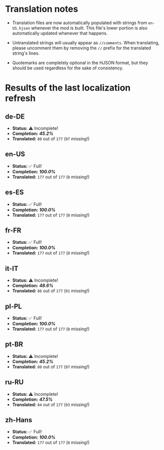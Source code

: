 # Translation notes
- Translation files are now automatically populated with strings from `en-US.hjson` whenever the mod is built. This file's lower portion is also automatically updated whenever that happens.

- Untranslated strings will usually appear as `//comments`. When translating, please uncomment them by removing the `//` prefix for the translated string's lines.

- Quotemarks are completely optional in the HJSON format, but they should be used regardless for the sake of consistency.

# Results of the last localization refresh

## de-DE
- **Status:** ⚠️ Incomplete!
- **Completion:** ***45.2%***
- **Translated:** `80` out of `177` (`97` missing!)

## en-US
- **Status:** ✅ Full!
- **Completion:** ***100.0%***
- **Translated:** `177` out of `177` (`0` missing!)

## es-ES
- **Status:** ✅ Full!
- **Completion:** ***100.0%***
- **Translated:** `177` out of `177` (`0` missing!)

## fr-FR
- **Status:** ✅ Full!
- **Completion:** ***100.0%***
- **Translated:** `177` out of `177` (`0` missing!)

## it-IT
- **Status:** ⚠️ Incomplete!
- **Completion:** ***48.6%***
- **Translated:** `86` out of `177` (`91` missing!)

## pl-PL
- **Status:** ✅ Full!
- **Completion:** ***100.0%***
- **Translated:** `177` out of `177` (`0` missing!)

## pt-BR
- **Status:** ⚠️ Incomplete!
- **Completion:** ***45.2%***
- **Translated:** `80` out of `177` (`97` missing!)

## ru-RU
- **Status:** ⚠️ Incomplete!
- **Completion:** ***47.5%***
- **Translated:** `84` out of `177` (`93` missing!)

## zh-Hans
- **Status:** ✅ Full!
- **Completion:** ***100.0%***
- **Translated:** `177` out of `177` (`0` missing!)

